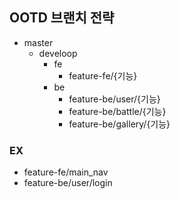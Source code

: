 ## OOTD 브랜치 전략
- master
    - develoop
        - fe
            - feature-fe/{기능}
        - be
            - feature-be/user/{기능}
            - feature-be/battle/{기능}
            - feature-be/gallery/{기능}


### EX
- feature-fe/main_nav
- feature-be/user/login
